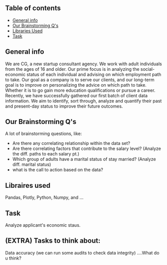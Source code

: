 ## Table of contents
* [General info](#general-info)
* [Our Brainstorming Q's](#Our-Brainstorming-Q's)
* [Libraries Used](#Libraries-used)
* [Task](#Task)

## General info
We are CG, a new startup consultant agency. We work with adult individuals from the ages of 16 and older. Our prime focus is in analyzing the social-economic status of each individual and advising on which employment path to take. Our goal as a company is to serve our clients, and our long-term goal is to improve on personalizing the advice on which path to take. Whether it is to go gain more education qualifications or pursue a career. 
Recently, we have successfully gathered our first batch of client data information.  We aim to identify, sort through, analyze and quantify their past and present-day status to improve their future outcomes.

## Our Brainstorming Q's
A lot of brainstorming questions, like:
* Are there any correlating relationship within the data set?
* Are there correlating factors that contribute to the salary level?
      (Analyze the diff. paths to each salary pt.)
* Which group of adults have a marital status of stay married?
      (Analyze diff. marital status)
* what is the call to action based on the data?

## Libraires used
Pandas, Plotly, Python, Numpy, and ...

## Task
Analyze applicant's economic staus.

## (EXTRA) Tasks to think about:
   Data accuracy (we can run some audits to check data integrity) ....What do u think?